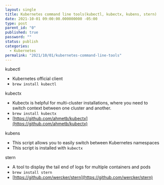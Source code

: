 ```yaml
---
layout: single
title: Kubernetes command line tools(kubectl, kubectx, kubens, stern)
date: 2021-10-01 09:00:00.000000000 -05:00
type: post
parent_id: "0"
published: true
password: ""
status: publish
categories:
  - Kubernetes
permalink: "2021/10/01/kubernetes-command-line-tools"
---
```


kubectl

- Kubernetes official client
- `brew install kubectl`

kubectx

- Kubectx is helpful for multi-cluster installations, where you need to switch context between one cluster and another.
- `brew install kubectx`
- [https://github.com/ahmetb/kubectx](https://github.com/ahmetb/kubectx)

kubens

- This script allows you to easily switch between Kubernetes namespaces
- This script is installed with `kubectx`

stern

- A tool to display the tail end of logs for multiple containers and pods
- `brew install stern`
- [https://github.com/wercker/stern](https://github.com/wercker/stern)
